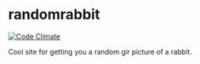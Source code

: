 randomrabbit
============

[![Code Climate](https://codeclimate.com/repos/526a23127e00a43d0500560c/badges/befe399d70f7bd9442ac/gpa.png)](https://codeclimate.com/repos/526a23127e00a43d0500560c/feed)

Cool site for getting you a random gir picture of a rabbit.
